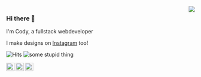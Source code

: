 <img align='right' src="https://lanyard-profile-readme.vercel.app/api/207204046115831809?bg=00000000">

### Hi there 👋

I'm Cody, a fullstack webdeveloper

I make designs on <a href="https://www.instagram.com/devlooskie" target="_blank">Instagram</a> too!

![Hits](https://api.hits.link/v1/hits?url=https%3A%2F%2Fgithub.com%2Flooskie&bgRight=FAA0A0)
![some stupid thing](https://raster.shields.io/badge/Is%20It%20Friday%3F-Yes!-%231CED2A.png)

<a href="https://twitter.com/devlooskie" target="_blank">
  <img align="left" width="22px" alt="Looskie's twitter" src="https://cdn.jsdelivr.net/npm/simple-icons@v3/icons/twitter.svg" />
</a>
<a href="https://instagram.com/devlooskie" target="_blank">
  <img align="left" width="22px" alt="Looskie's instagram" src="https://cdn.jsdelivr.net/npm/simple-icons@3.11.0/icons/instagram.svg" />
</a>
<a href="https://www.looskie.com/" target="_blank">
  <img align="left" width="22px" alt="Looskie's website" src="http://simpleicon.com/wp-content/uploads/link-2.png"/>
</a>
<br />
